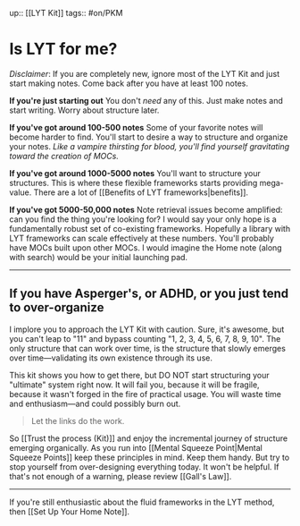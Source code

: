 up:: [[LYT Kit]]
tags:: #on/PKM 

# Is LYT for me?
*Disclaimer*: If you are completely new, ignore most of the LYT Kit and just start making notes. Come back after you have at least 100 notes. 

**If you're just starting out**
You don't *need* any of this. Just make notes and start writing. Worry about structure later.

**If you've got around 100-500 notes**
Some of your favorite notes will become harder to find. You'll start to desire a way to structure and organize your notes. *Like a vampire thirsting for blood, you'll find yourself gravitating toward the creation of MOCs.*

**If you've got around 1000-5000 notes**
You'll want to structure your structures. This is where these flexible frameworks starts providing mega-value. There are a lot of [[Benefits of LYT frameworks|benefits]].

**If you've got 5000-50,000 notes**
Note retrieval issues become amplified: can you find the thing you're looking for? I would say your only hope is a fundamentally robust set of co-existing frameworks. Hopefully a library with LYT frameworks can scale effectively at these numbers. You'll probably have MOCs built upon other MOCs. I would imagine the Home note (along with search) would be your initial launching pad.

---
## If you have Asperger's, or ADHD, or you just tend to over-organize
I implore you to approach the LYT Kit with caution. Sure, it's awesome, but you can't leap to "11" and bypass counting "1, 2, 3, 4, 5, 6, 7, 8, 9, 10". The only structure that can work over time, is the structure that slowly emerges over time—validating its own existence through its use. 

This kit shows you how to get there, but DO NOT start structuring your "ultimate" system right now. It will fail you, because it will be fragile, because it wasn't forged in the fire of practical usage. You will waste time and enthusiasm—and could possibly burn out. 

> Let the links do the work.

So [[Trust the process (Kit)]] and enjoy the incremental journey of structure emerging organically. As you run into [[Mental Squeeze Point|Mental Squeeze Points]] keep these principles in mind. Keep them handy. But try to stop yourself from over-designing everything today. It won't be helpful. If that's not enough of a warning, please review [[Gall's Law]].

---
If you're still enthusiastic about the fluid frameworks in the LYT method, then [[Set Up Your Home Note]].